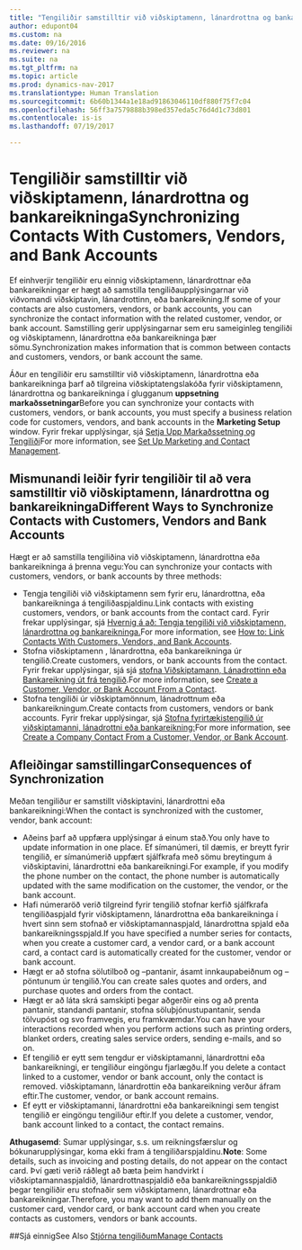 ```yaml
---
title: "Tengiliðir samstilltir við viðskiptamenn, lánardrottna og bankareikninga"
author: edupont04
ms.custom: na
ms.date: 09/16/2016
ms.reviewer: na
ms.suite: na
ms.tgt_pltfrm: na
ms.topic: article
ms.prod: dynamics-nav-2017
ms.translationtype: Human Translation
ms.sourcegitcommit: 6b60b1344a1e18ad91863046110df880f75f7c04
ms.openlocfilehash: 56ff3a7579888b398ed357eda5c76d4d1c73d801
ms.contentlocale: is-is
ms.lasthandoff: 07/19/2017

---
```

# <a name="synchronizing-contacts-with-customers-vendors-and-bank-accounts"></a><span data-ttu-id="2e14f-102">Tengiliðir samstilltir við viðskiptamenn, lánardrottna og bankareikninga</span><span class="sxs-lookup"><span data-stu-id="2e14f-102">Synchronizing Contacts With Customers, Vendors, and Bank Accounts</span></span>
<span data-ttu-id="2e14f-103">Ef einhverjir tengiliðir eru einnig viðskiptamenn, lánardrottnar eða bankareikningar er hægt að samstilla tengiliðaupplýsingarnar við viðvomandi viðskiptavin, lánardrottinn, eða bankareikning.</span><span class="sxs-lookup"><span data-stu-id="2e14f-103">If some of your contacts are also customers, vendors, or bank accounts, you can synchronize the contact information with the related customer, vendor, or bank account.</span></span> <span data-ttu-id="2e14f-104">Samstilling gerir upplýsingarnar sem eru sameiginleg tengiliði og viðskiptamenn, lánardrottna eða bankareikninga þær sömu.</span><span class="sxs-lookup"><span data-stu-id="2e14f-104">Synchronization makes information that is common between contacts and customers, vendors, or bank account the same.</span></span>  

<span data-ttu-id="2e14f-105">Áður en tengiliðir eru samstilltir við viðskiptamenn, lánardrottna eða bankareikninga þarf að tilgreina viðskiptatengslakóða fyrir viðskiptamenn, lánardrottna og bankareikninga í glugganum **uppsetning markaðssetningar**</span><span class="sxs-lookup"><span data-stu-id="2e14f-105">Before you can synchronize your contacts with customers, vendors, or bank accounts, you must specify a business relation code for customers, vendors, and bank accounts in the **Marketing Setup** window.</span></span> <span data-ttu-id="2e14f-106">Fyrir frekar upplýsingar, sjá [Setja Upp Markaðssetning og Tengiliði](marketing-setup-marketing.md)</span><span class="sxs-lookup"><span data-stu-id="2e14f-106">For more information, see [Set Up Marketing and Contact Management](marketing-setup-marketing.md).</span></span>

## <a name="different-ways-to-synchronize-contacts-with-customers-vendors-and-bank-accounts"></a><span data-ttu-id="2e14f-107">Mismunandi leiðir fyrir tengiliðir til að vera samstilltir við viðskiptamenn, lánardrottna og bankareikninga</span><span class="sxs-lookup"><span data-stu-id="2e14f-107">Different Ways to Synchronize Contacts with Customers, Vendors and Bank Accounts</span></span>
<span data-ttu-id="2e14f-108">Hægt er að samstilla tengiliðina við viðskiptamenn, lánardrottna eða bankareikninga á þrenna vegu:</span><span class="sxs-lookup"><span data-stu-id="2e14f-108">You can synchronize your contacts with customers, vendors, or bank accounts by three methods:</span></span>

* <span data-ttu-id="2e14f-109">Tengja tengiliði við viðskiptamenn sem fyrir eru, lánardrottna, eða bankareikninga á tengiliðaspjaldinu.</span><span class="sxs-lookup"><span data-stu-id="2e14f-109">Link contacts with existing customers, vendors, or bank accounts from the contact card.</span></span> <span data-ttu-id="2e14f-110">Fyrir frekar upplýsingar, sjá [Hvernig á að: Tengja tengiliði við viðskiptamenn, lánardrottna og bankareikninga.](marketing-how-link-contact.md)</span><span class="sxs-lookup"><span data-stu-id="2e14f-110">For more information, see [How to: Link Contacts With Customers, Vendors, and Bank Accounts](marketing-how-link-contact.md).</span></span>
* <span data-ttu-id="2e14f-111">Stofna viðskiptamenn , lánardrottna, eða bankareikninga úr tengilið.</span><span class="sxs-lookup"><span data-stu-id="2e14f-111">Create customers, vendors, or bank accounts from the contact.</span></span> <span data-ttu-id="2e14f-112">Fyrir frekar upplýsingar, sjá sjá [stofna Viðskiptamann, Lánadrottinn eða Bankareikning út frá tengilið](marketing-how-create-contacts-new-customers-vendors-bank-accounts.md).</span><span class="sxs-lookup"><span data-stu-id="2e14f-112">For more information, see [Create a Customer, Vendor, or Bank Account From a Contact](marketing-how-create-contacts-new-customers-vendors-bank-accounts.md).</span></span>
*  <span data-ttu-id="2e14f-113">Stofna tengiliði úr viðskiptamönnum, lánadrottnum eða bankareikningum.</span><span class="sxs-lookup"><span data-stu-id="2e14f-113">Create contacts from customers, vendors or bank accounts.</span></span> <span data-ttu-id="2e14f-114">Fyrir frekar upplýsingar, sjá [Stofna fyrirtækistengilið úr viðskiptamanni, lánadrottni eða bankareikning:](marketing-how-create-contact-companies.md)</span><span class="sxs-lookup"><span data-stu-id="2e14f-114">For more information, see [Create a Company Contact From a Customer, Vendor, or Bank Account](marketing-how-create-contact-companies.md).</span></span>

## <a name="consequences-of-synchronization"></a><span data-ttu-id="2e14f-115">Afleiðingar samstillingar</span><span class="sxs-lookup"><span data-stu-id="2e14f-115">Consequences of Synchronization</span></span>
<span data-ttu-id="2e14f-116">Meðan tengiliður er samstillt viðskiptavini, lánardrottni eða bankareikningi:</span><span class="sxs-lookup"><span data-stu-id="2e14f-116">When the contact is synchronized with the customer, vendor, bank account:</span></span>

* <span data-ttu-id="2e14f-117">Aðeins þarf að uppfæra upplýsingar á einum stað.</span><span class="sxs-lookup"><span data-stu-id="2e14f-117">You only have to update information in one place.</span></span> <span data-ttu-id="2e14f-118">Ef símanúmeri, til dæmis, er breytt fyrir tengilið, er símanúmerið uppfært sjálfkrafa með sömu breytingum á viðskiptavini, lánardrottni eða bankareikningi.</span><span class="sxs-lookup"><span data-stu-id="2e14f-118">For example, if you modify the phone number on the contact, the phone number is automatically updated with the same modification on the customer, the vendor, or the bank account.</span></span>
* <span data-ttu-id="2e14f-119">Hafi númeraröð verið tilgreind fyrir tengilið stofnar kerfið sjálfkrafa tengiliðaspjald fyrir viðskiptamenn, lánardrottna eða bankareikninga í hvert sinn sem stofnað er viðskiptamannaspjald, lánardrottna spjald eða bankareikningsspjald.</span><span class="sxs-lookup"><span data-stu-id="2e14f-119">If you have specified a number series for contacts, when you create a customer card, a vendor card, or a bank account card, a contact card is automatically created for the customer, vendor or bank account.</span></span>
* <span data-ttu-id="2e14f-120">Hægt er að stofna sölutilboð og –pantanir, ásamt innkaupabeiðnum og –pöntunum úr tengilið.</span><span class="sxs-lookup"><span data-stu-id="2e14f-120">You can create sales quotes and orders, and purchase quotes and orders from the contact.</span></span>
*  <span data-ttu-id="2e14f-121">Hægt er að láta skrá samskipti þegar aðgerðir eins og að prenta pantanir, standandi pantanir, stofna söluþjónustupantanir, senda tölvupóst og svo framvegis, eru framkvæmdar.</span><span class="sxs-lookup"><span data-stu-id="2e14f-121">You can have your interactions recorded when you perform actions such as printing orders, blanket orders, creating sales service orders, sending e-mails, and so on.</span></span>
* <span data-ttu-id="2e14f-122">Ef tengilið er eytt sem tengdur er viðskiptamanni, lánardrottni eða bankareikningi, er tengiliður eingöngu fjarlægðu.</span><span class="sxs-lookup"><span data-stu-id="2e14f-122">If you delete a contact linked to a customer, vendor or bank account, only the contact is removed.</span></span> <span data-ttu-id="2e14f-123">viðskiptamann, lánardrottin eða bankareikning verður áfram eftir.</span><span class="sxs-lookup"><span data-stu-id="2e14f-123">The customer, vendor, or bank account remains.</span></span>
* <span data-ttu-id="2e14f-124">Ef eytt er viðskiptamanni, lánardrottni eða bankareikningi sem tengist tengilið er eingöngu tengiliður eftir.</span><span class="sxs-lookup"><span data-stu-id="2e14f-124">If you delete a customer, vendor, bank account linked to a contact, the contact remains.</span></span>

<span data-ttu-id="2e14f-125">**Athugasemd**: Sumar upplýsingar, s.s. um reikningsfærslur og bókunarupplýsingar, koma ekki fram á tengiliðarspjaldinu.</span><span class="sxs-lookup"><span data-stu-id="2e14f-125">**Note**: Some details, such as invoicing and posting details, do not appear on the contact card.</span></span> <span data-ttu-id="2e14f-126">Því gæti verið ráðlegt að bæta þeim handvirkt í viðskiptamannaspjaldið, lánardrottnaspjaldið eða bankareikningsspjaldið þegar tengiliðir eru stofnaðir sem viðskiptamenn, lánardrottnar eða bankareikningar.</span><span class="sxs-lookup"><span data-stu-id="2e14f-126">Therefore, you may want to add them manually on the customer card, vendor card, or bank account card when you create contacts as customers, vendors or bank accounts.</span></span>

##<a name="see-also"></a><span data-ttu-id="2e14f-127">Sjá einnig</span><span class="sxs-lookup"><span data-stu-id="2e14f-127">See Also</span></span>
[<span data-ttu-id="2e14f-128">Stjórna tengiliðum</span><span class="sxs-lookup"><span data-stu-id="2e14f-128">Manage Contacts</span></span>](marketing-contacts.md)


